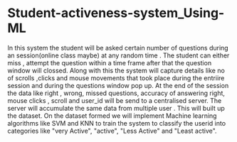 # Student-activeness-system_Using-ML
In this system the student will be asked certain number of questions during an session(online class maybe) at any random time . The student can either miss , attempt the question within a time frame after that the question window will clossed. Along with this the system will capture details like no of scrolls ,clicks and mouse movements that took place  during the entriire session and during the questions window pop up. At the end of the session the data like right , wrong, missed questions, accuracy of answering right, mouse clicks , scroll and user_id  will be send to a centralised server. The server will accumulate the same data from multiple user . This will built up the dataset. On the dataset formed we will implement Machine learning algorithms like SVM and KNN to train the system to classify the userid into categories like "very Active", "active", "Less Active" and "Least active".
